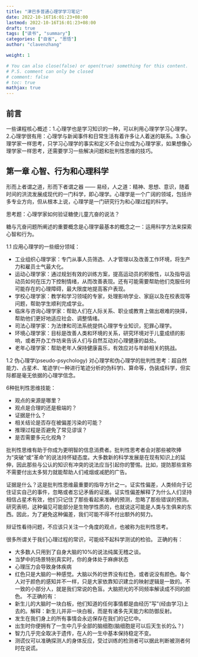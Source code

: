 ```yaml
---
title: "津巴多普通心理学学习笔记"
date: 2022-10-16T16:01:23+08:00
lastmod: 2022-10-16T16:01:23+08:00
draft: true
tags: ["读书", "summary"]
categories: ["自省", "思悟"]
author: "clavenzhang"

weight: 1

# You can also close(false) or open(true) something for this content.
# P.S. comment can only be closed
# comment: false
# toc: true
mathjax: true
---
```


## 前言
一些课程核心概述：1.心理学也是学习知识的一种，可以利用心理学学习心理学。2.心理学很有用：心理学与新闻事件和日常生活有着许多让人着迷的联系。3.像心理学家一样思考，只学习心理学的事实和定义不会让你成为心理学家，如果想像心理学家一样思考，还需要学习一些解决问题和批判性思维的技巧。

## 第一章 心智、行为和心理科学
形而上者谓之道，形而下者谓之器 —— 易经，人之道：精神、思想、意识，随着时间的洪流发展成现代的一门科学，即心理学。心理学是一个广阔的领域，包括许多专业方向，但从根本上说，心理学是一门研究行为和心理过程的科学。

思考题：心理学家如何验证糖使儿童亢奋的说法？

糖与亢奋问题所阐述的重要概念是心理学最基本的概念之一：运用科学方法来探索心智和行为。

1.1 应用心理学的一些细分领域：
- 工业组织心理学家：专门从事人员筛选、人才管理以及改善工作环境，将生产力和雇员士气最大化。
- 运动心理学家：通过规划有效的训练方案，提高运动员的积极性，以及指导运动员如何在压力下控制情绪，从而改善表现。还有可能需要帮助他们克服任何可能存在的心理障碍，最大限度地提高客户表现。
- 学校心理学家：教学和学习领域的专家，处理影响学业、家庭以及在校表现等问题，帮助学生顺利完成学业。
- 临床与咨询心理学家：帮助人们在人际关系、职业或教育上做出艰难的抉择，帮助他们更好地适应社会、调整情绪。
- 司法心理学家：为法律和司法系统提供心理学专业知识，犯罪心理学。
- 环境心理学家：目标是改善人类和环境的关系，研究环境对于儿童成绩的影响，或者开办工作坊来告诉人们与自然互动对心理健康的益处。
- 老年心理学家：帮助老年人保持健康喜乐，有效应对与年龄相关的挑战。

1.2 伪心理学(pseudo-psychology)
对心理学和伪心理学的批判性思考：超自然能力、占星术、笔迹学(一种进行笔迹分析的伪科学)、算命等，伪装成科学，但实际都是毫无依据的心理学信念。

6种批判性思维技能：
- 观点的来源是哪里？
- 观点是合理的还是极端的？
- 证据是什么？
- 相关结论是否存在被偏差污染的可能？
- 推理过程是否避免了常见谬误？
- 是否需要多元化视角？

批判性思维有助于你成为更明智的信息消费者。批判性思考者会对那些被吹捧为“突破”或“革命”的说法持怀疑态度。大多数新的科学发展是在现有知识上的延伸，因此那些与公认的知识有冲突的说法应当引起你的警惕。比如，提防那些宣称不需要付出太多努力就能帮助人们戒烟或减肥的广告。

证据是什么？这是批判性思维最重要的指导方针之一。证实性偏差，人类倾向于记住证实自己的事件，忽略或者忘记矛盾的证据。证实性偏差解释了为什么人们坚持相信占星术有效，他们只记住了那些看起来准确的预测，忽略了那些错误的预测。研究表明，这种偏见可能部分是生物学性质的，也就说这可能是人类与生俱来的东西。因此，为了避免这种偏差，我们可能不得不付出额外的努力。

辩证性看待问题，不应该只关注一个角度的观点，也被称为批判性思考。

很多所谓关于我们心理过程的常识，可能经不起科学测试的检验。
正确的有：
- 大多数人只用到了自身大脑的10%的说法纯属无稽之谈。
- 当梦中的场景特别真实时，你的身体处于麻痹状态
- 心理压力会导致身体疾病
- 红色只是大脑的一种感觉。大脑以外的世界没有红色，或者说没有颜色。每个人对于颜色的感知并不一样，只是大家依靠知识建立的映射逻辑是一致的。不一致的小部分人，就是我们常说的色盲。大脑把光的不同频率解读成不同的颜色。
不正确的有：
- 新生儿的大脑时一块白板，他们知道的任何事情都是由经历"写"(经由学习)上去的。解释：新生儿并非一块白板，而是有诸多先天能力和防御反射。
- 发生在我们身上的所有事情会永远保存在我们的记忆中。
- 出生时你便拥有了一生中几乎全部的脑细胞(脑细胞是可以后天生长的么？)
- 智力几乎完全取决于遗传，在人的一生中基本保持稳定不变。
- 测谎仪可以准确探测人的身体反应，受过训练的检测者可以据此判断被测者何时在说谎。
